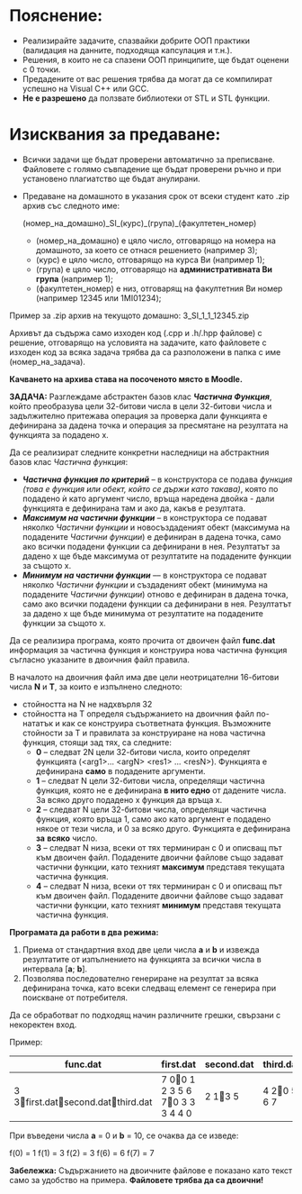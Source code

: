 # **Пояснение:**

* Реализирайте задачите, спазвайки добрите ООП практики  
  (валидация на данните, подходяща капсулация и т.н.).  
* Решения, в които не са спазени ООП принципите, ще бъдат оценени с 0 точки.  
* Предадените от вас решения трябва да могат да се компилират успешно на Visual C++ или GCC.  
* **Не е разрешено** да ползвате библиотеки от STL и STL функции.

# **Изисквания за предаване:**

* Всички задачи ще бъдат проверени автоматично за преписване. Файловете с голямо съвпадение ще бъдат проверени ръчно и при установено плагиатство ще бъдат анулирани.  
* Предаване на домашното в указания срок от всеки студент като .zip архив със следното име:

  (номер\_на\_домашно)\_SI\_(курс)\_(група)\_(факултетен\_номер)

  * (номер\_на\_домашно) е цяло число, отговарящо на номера на домашното, за което се отнася решението (например 3);  
  * (курс) е цяло число, отговарящо на курса Ви (например 1);  
  * (група) е цяло число, отговарящо на **административната Ви група** (например 1);  
  * (факултетен\_номер) е низ, отговарящ на факултетния Ви номер (например 12345 или 1MI01234);

Пример за .zip архив на текущото домашно: 3\_SI\_1\_1\_12345.zip

Архивът да съдържа само изходен код (.cpp и .h/.hpp файлове) с решение, отговарящо на условията на задачите, като файловете с изходен код за всяка задача трябва да са разположени в папка с име (номер\_на\_задача).

**Качването на архива става на посоченото място в Moodle.**

**ЗАДАЧА:** Разглеждаме абстрактен базов клас ***Частична Функция***, който преобразува цели 32-битови числа в цели 32-битови числа и задължително притежава операция за проверка дали функцията е дефинирана за дадена точка и операция за пресмятане на резултата на функцията за подадено x.

Да се реализират следните конкретни наследници на абстрактния базов клас *Частична функция*:

* ***Частична функция по критерий*** – в конструктора се подава *функция (това е функция или обект, който се държи като такава)*, която по подадено ѝ като аргумент число, връща наредена двойка \- дали функцията е дефинирана там и ако да, какъв е резултата.  
* ***Максимум на частични функции***  – в конструктора се подават няколко *Частични функции* и новосъздаденият обект (максимума на подадените *Частични функции*) е дефиниран в дадена точка, само ако всички подадени функции са дефинирани в нея. Резултатът за дадено x ще бъде максимума от резултатите на подадените функции за същото x.  
* ***Минимум на частични функции*** –– в конструктора се подават няколко *Частични функции* и създаденият обект (минимума на подадените *Частични функции*) отново е дефиниран в дадена точка, само ако всички подадени функции са дефинирани в нея. Резултатът за дадено x ще бъде минимума от резултатите на подадените функции за същото x.

Да се реализира програма, която прочита от двоичен файл **func.dat** информация за частична функция и конструира нова частична функция съгласно указаните в двоичния файл правила.

В началото на двоичния файл има две цели неотрицателни 16-битови числа **N** и **T**, за които е изпълнено следното:

* стойността на N не надхвърля 32  
* стойността на T определя съдържанието на двоичния файл по-нататък и как се конструира съответната функция. Възможните стойности за Т и правилата за конструиране на нова частична функция, стоящи зад тях, са следните:  
  * **0** – следват 2N цели 32-битови числа, които определят функцията (\<аrg1\>... \<аrgN\> \<res1\> ... \<resN\>). Функцията е дефинирана **само** в подадените аргументи.  
  * **1** – следват N цели 32-битови числа, определящи частична функция, която не е дефинирана **в нито едно** от дадените числа. За всяко друго подадено x функция да връща x.  
  * **2** – следват N цели 32-битови числа, определящи частична функция, която връща 1, само ако като аргумент е подадено някое от тези числа, и 0 за всяко друго. Функцията е дефинирана **за** **всяко** число.  
  * **3** – следват N низа, всеки от тях терминиран с 0 и описващ път към двоичен файл. Подадените двоични файлове също задават частични функции, като техният **максимум** представя текущата частична функция.  
  * **4** – следват N низа, всеки от тях терминиран с 0 и описващ път към двоичен файл. Подадените двоични файлове също задават частични функции, като техният **минимум** представя текущата частична функция.

**Програмата да работи в два режима:**

1. Приема от стандартния вход две цели числа **a** и **b** и извежда резултатите от изпълнението на функцията за всички числа в интервала \[**a**; **b**\].  
2. Позволява последователно генериране на резултат за всяка дефинирана точка, като всеки следващ елемент се генерира при поискване от потребителя.

Да се обработват по подходящ начин различните грешки, свързани с некоректен вход.

Пример:

| func.dat | first.dat | second.dat | third.dat |
| ----- | ----- | ----- | ----- |
| 3 3first.datsecond.datthird.dat | 7 00 1 2 3 5 6 70 3 3 3 4 4 0 | 2 13 5 | 4 20 5 6 7 |

При въведени числа **a** \= 0 и **b** \= 10, се очаква да се изведе:

f(0) \= 1   f(1) \= 3   f(2) \= 3   f(6) \= 6   f(7) \= 7

**Забележка:** Съдържанието на двоичните файлове е показано като текст само за удобство на примера. **Файловете трябва да са двоични\!**